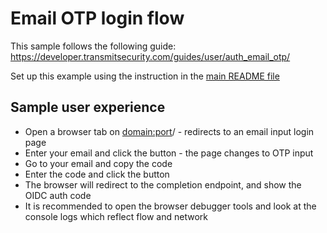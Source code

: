 # Email OTP login flow

This sample follows the following guide:
https://developer.transmitsecurity.com/guides/user/auth_email_otp/

Set up this example using the instruction in the [main README file](../README.md)

## Sample user experience

- Open a browser tab on <domain:port>/ - redirects to an email input login page
- Enter your email and click the button - the page changes to OTP input
- Go to your email and copy the code
- Enter the code and click the button
- The browser will redirect to the completion endpoint, and show the OIDC auth code
- It is recommended to open the browser debugger tools and look at the console logs which reflect
  flow and network
